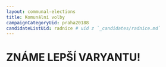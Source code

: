 ```yaml
---
layout: communal-elections
title: Komunální volby
campaignCategoryUid: praha20188
candidateListUid: radnice # uid z `_candidates/radnice.md`
---
```


# ZNÁME LEPŠÍ VARYANTU!

